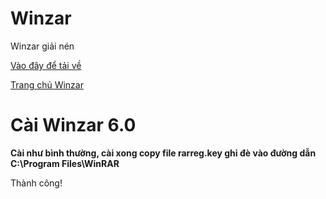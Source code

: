 # Winzar
Winzar giải nén

[Vào đây để tải về](https://pwht-my.sharepoint.com/:f:/g/personal/a316_office365vn_online/Evgbqp3QbR9MqKz9uwu2sf4BR_Rtv817VeVx9db8bChLmg?e=bANegV)

[Trang chủ Winzar](https://www.rarlab.com/download.htm)

# Cài Winzar 6.0 #

**Cài như bình thường, cài xong copy file rarreg.key ghi đè vào đường dẫn C:\Program Files\WinRAR**

Thành công!
